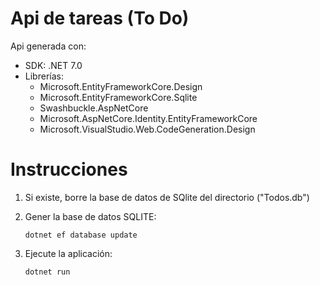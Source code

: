 # Api de tareas (To Do)

Api generada con:

- SDK: .NET 7.0
- Librerías:
    - Microsoft.EntityFrameworkCore.Design
    - Microsoft.EntityFrameworkCore.Sqlite
    - Swashbuckle.AspNetCore
    - Microsoft.AspNetCore.Identity.EntityFrameworkCore
    - Microsoft.VisualStudio.Web.CodeGeneration.Design

# Instrucciones

1. Si existe, borre la base de datos de SQlite del directorio ("Todos.db")

2. Gener la base de datos SQLITE:

    `dotnet ef database update`

3. Ejecute la aplicación:

    `dotnet run`